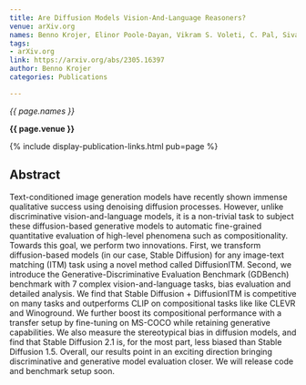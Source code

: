```yaml
---
title: Are Diffusion Models Vision-And-Language Reasoners?
venue: arXiv.org
names: Benno Krojer, Elinor Poole-Dayan, Vikram S. Voleti, C. Pal, Siva Reddy
tags:
- arXiv.org
link: https://arxiv.org/abs/2305.16397
author: Benno Krojer
categories: Publications

---
```


*{{ page.names }}*

**{{ page.venue }}**

{% include display-publication-links.html pub=page %}

## Abstract

Text-conditioned image generation models have recently shown immense qualitative success using denoising diffusion processes. However, unlike discriminative vision-and-language models, it is a non-trivial task to subject these diffusion-based generative models to automatic fine-grained quantitative evaluation of high-level phenomena such as compositionality. Towards this goal, we perform two innovations. First, we transform diffusion-based models (in our case, Stable Diffusion) for any image-text matching (ITM) task using a novel method called DiffusionITM. Second, we introduce the Generative-Discriminative Evaluation Benchmark (GDBench) benchmark with 7 complex vision-and-language tasks, bias evaluation and detailed analysis. We find that Stable Diffusion + DiffusionITM is competitive on many tasks and outperforms CLIP on compositional tasks like like CLEVR and Winoground. We further boost its compositional performance with a transfer setup by fine-tuning on MS-COCO while retaining generative capabilities. We also measure the stereotypical bias in diffusion models, and find that Stable Diffusion 2.1 is, for the most part, less biased than Stable Diffusion 1.5. Overall, our results point in an exciting direction bringing discriminative and generative model evaluation closer. We will release code and benchmark setup soon.